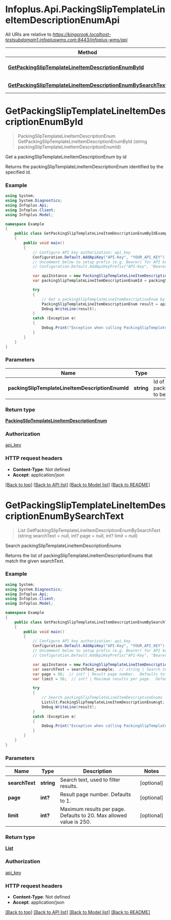 # Infoplus.Api.PackingSlipTemplateLineItemDescriptionEnumApi

All URIs are relative to *https://kingsrook.localhost-testsubdomain1.infopluswms.com:8443/infoplus-wms/api*

Method | HTTP request | Description
------------- | ------------- | -------------
[**GetPackingSlipTemplateLineItemDescriptionEnumById**](PackingSlipTemplateLineItemDescriptionEnumApi.md#getpackingsliptemplatelineitemdescriptionenumbyid) | **GET** /v3.0/packingSlipTemplateLineItemDescriptionEnum/{packingSlipTemplateLineItemDescriptionEnumId} | Get a packingSlipTemplateLineItemDescriptionEnum by id
[**GetPackingSlipTemplateLineItemDescriptionEnumBySearchText**](PackingSlipTemplateLineItemDescriptionEnumApi.md#getpackingsliptemplatelineitemdescriptionenumbysearchtext) | **GET** /v3.0/packingSlipTemplateLineItemDescriptionEnum/search | Search packingSlipTemplateLineItemDescriptionEnums


<a name="getpackingsliptemplatelineitemdescriptionenumbyid"></a>
# **GetPackingSlipTemplateLineItemDescriptionEnumById**
> PackingSlipTemplateLineItemDescriptionEnum GetPackingSlipTemplateLineItemDescriptionEnumById (string packingSlipTemplateLineItemDescriptionEnumId)

Get a packingSlipTemplateLineItemDescriptionEnum by id

Returns the packingSlipTemplateLineItemDescriptionEnum identified by the specified id.

### Example
```csharp
using System;
using System.Diagnostics;
using Infoplus.Api;
using Infoplus.Client;
using Infoplus.Model;

namespace Example
{
    public class GetPackingSlipTemplateLineItemDescriptionEnumByIdExample
    {
        public void main()
        {
            // Configure API key authorization: api_key
            Configuration.Default.AddApiKey("API-Key", "YOUR_API_KEY");
            // Uncomment below to setup prefix (e.g. Bearer) for API key, if needed
            // Configuration.Default.AddApiKeyPrefix("API-Key", "Bearer");

            var apiInstance = new PackingSlipTemplateLineItemDescriptionEnumApi();
            var packingSlipTemplateLineItemDescriptionEnumId = packingSlipTemplateLineItemDescriptionEnumId_example;  // string | Id of packingSlipTemplateLineItemDescriptionEnum to be returned.

            try
            {
                // Get a packingSlipTemplateLineItemDescriptionEnum by id
                PackingSlipTemplateLineItemDescriptionEnum result = apiInstance.GetPackingSlipTemplateLineItemDescriptionEnumById(packingSlipTemplateLineItemDescriptionEnumId);
                Debug.WriteLine(result);
            }
            catch (Exception e)
            {
                Debug.Print("Exception when calling PackingSlipTemplateLineItemDescriptionEnumApi.GetPackingSlipTemplateLineItemDescriptionEnumById: " + e.Message );
            }
        }
    }
}
```

### Parameters

Name | Type | Description  | Notes
------------- | ------------- | ------------- | -------------
 **packingSlipTemplateLineItemDescriptionEnumId** | **string**| Id of packingSlipTemplateLineItemDescriptionEnum to be returned. | 

### Return type

[**PackingSlipTemplateLineItemDescriptionEnum**](PackingSlipTemplateLineItemDescriptionEnum.md)

### Authorization

[api_key](../README.md#api_key)

### HTTP request headers

 - **Content-Type**: Not defined
 - **Accept**: application/json

[[Back to top]](#) [[Back to API list]](../README.md#documentation-for-api-endpoints) [[Back to Model list]](../README.md#documentation-for-models) [[Back to README]](../README.md)

<a name="getpackingsliptemplatelineitemdescriptionenumbysearchtext"></a>
# **GetPackingSlipTemplateLineItemDescriptionEnumBySearchText**
> List<PackingSlipTemplateLineItemDescriptionEnum> GetPackingSlipTemplateLineItemDescriptionEnumBySearchText (string searchText = null, int? page = null, int? limit = null)

Search packingSlipTemplateLineItemDescriptionEnums

Returns the list of packingSlipTemplateLineItemDescriptionEnums that match the given searchText.

### Example
```csharp
using System;
using System.Diagnostics;
using Infoplus.Api;
using Infoplus.Client;
using Infoplus.Model;

namespace Example
{
    public class GetPackingSlipTemplateLineItemDescriptionEnumBySearchTextExample
    {
        public void main()
        {
            // Configure API key authorization: api_key
            Configuration.Default.AddApiKey("API-Key", "YOUR_API_KEY");
            // Uncomment below to setup prefix (e.g. Bearer) for API key, if needed
            // Configuration.Default.AddApiKeyPrefix("API-Key", "Bearer");

            var apiInstance = new PackingSlipTemplateLineItemDescriptionEnumApi();
            var searchText = searchText_example;  // string | Search text, used to filter results. (optional) 
            var page = 56;  // int? | Result page number.  Defaults to 1. (optional) 
            var limit = 56;  // int? | Maximum results per page.  Defaults to 20.  Max allowed value is 250. (optional) 

            try
            {
                // Search packingSlipTemplateLineItemDescriptionEnums
                List&lt;PackingSlipTemplateLineItemDescriptionEnum&gt; result = apiInstance.GetPackingSlipTemplateLineItemDescriptionEnumBySearchText(searchText, page, limit);
                Debug.WriteLine(result);
            }
            catch (Exception e)
            {
                Debug.Print("Exception when calling PackingSlipTemplateLineItemDescriptionEnumApi.GetPackingSlipTemplateLineItemDescriptionEnumBySearchText: " + e.Message );
            }
        }
    }
}
```

### Parameters

Name | Type | Description  | Notes
------------- | ------------- | ------------- | -------------
 **searchText** | **string**| Search text, used to filter results. | [optional] 
 **page** | **int?**| Result page number.  Defaults to 1. | [optional] 
 **limit** | **int?**| Maximum results per page.  Defaults to 20.  Max allowed value is 250. | [optional] 

### Return type

[**List<PackingSlipTemplateLineItemDescriptionEnum>**](PackingSlipTemplateLineItemDescriptionEnum.md)

### Authorization

[api_key](../README.md#api_key)

### HTTP request headers

 - **Content-Type**: Not defined
 - **Accept**: application/json

[[Back to top]](#) [[Back to API list]](../README.md#documentation-for-api-endpoints) [[Back to Model list]](../README.md#documentation-for-models) [[Back to README]](../README.md)

